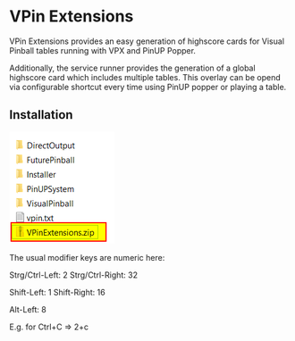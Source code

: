 # VPin Extensions

VPin Extensions provides an easy generation of highscore cards for Visual Pinball tables running with VPX 
and PinUP Popper.

Additionally, the service runner provides the generation of a global highscore card which includes multiple tables.
This overlay can be opend via configurable shortcut every time using PinUP popper or playing a table.

## Installation


![1](./documentation/install-10.png)




The usual modifier keys are numeric here:

Strg/Ctrl-Left: 2
Strg/Ctrl-Right: 32

Shift-Left: 1
Shift-Right: 16

Alt-Left: 8

E.g. for Ctrl+C => 2+c
